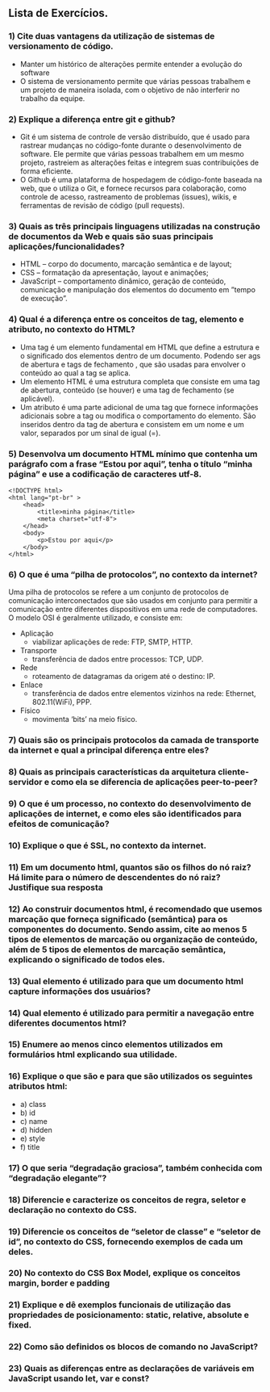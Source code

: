 ## Lista de Exercícios.

### 1) Cite duas vantagens da utilização de sistemas de versionamento de código.
- Manter um histórico de alterações permite entender a evolução do software
- O sistema de versionamento permite que várias pessoas trabalhem e um projeto de maneira isolada, com o objetivo de não interferir no trabalho da equipe.
### 2) Explique a diferença entre git e github?
- Git é um sistema de controle de versão distribuído, que é usado para rastrear mudanças no código-fonte durante o desenvolvimento de software. Ele permite que várias pessoas trabalhem em um mesmo projeto, rastreiem as alterações feitas e integrem suas contribuições de forma eficiente.
- O Github é uma plataforma de hospedagem de código-fonte baseada na web, que o utiliza o Git, e fornece recursos para colaboração, como controle de acesso, rastreamento de problemas (issues), wikis, e ferramentas de revisão de código (pull requests).
### 3) Quais as três principais linguagens utilizadas na construção de documentos da Web e quais são suas principais aplicações/funcionalidades?
- HTML – corpo do documento, marcação semântica e de layout;
- CSS – formatação da apresentação, layout e animações;
- JavaScript – comportamento dinâmico, geração de conteúdo, comunicação e manipulação dos elementos do documento em ”tempo de execução”.
### 4) Qual é a diferença entre os conceitos de tag, elemento e atributo, no contexto do HTML?
- Uma tag é um elemento fundamental em HTML que define a estrutura e o significado dos elementos dentro de um documento. Podendo ser ags de abertura <tag> e tags de fechamento </tag>, que são usadas para envolver o conteúdo ao qual a tag se aplica.
- Um elemento HTML é uma estrutura completa que consiste em uma tag de abertura, conteúdo (se houver) e uma tag de fechamento (se aplicável).
- Um atributo é uma parte adicional de uma tag que fornece informações adicionais sobre a tag ou modifica o comportamento do elemento. São inseridos dentro da tag de abertura e consistem em um nome e um valor, separados por um sinal de igual (=).
### 5) Desenvolva um documento HTML mínimo que contenha um parágrafo com a frase “Estou por aqui”, tenha o título “minha página” e use a codificação de caracteres utf-8.
```
<!DOCTYPE html>
<html lang="pt-br" > 
    <head>
        <title>minha página</title>
        <meta charset="utf-8">
    </head>
    <body>
        <p>Estou por aqui</p>
    </body>
</html>
```
### 6) O que é uma “pilha de protocolos”, no contexto da internet?
Uma pilha de protocolos se refere a um conjunto de protocolos de comunicação interconectados que são usados em conjunto para permitir a comunicação entre diferentes dispositivos em uma rede de computadores. O modelo OSI é geralmente utilizado, e consiste em:
- Aplicação
  - viabilizar aplicações de rede: FTP, SMTP, HTTP.
- Transporte
  - transferência de dados entre processos: TCP, UDP.
- Rede
  - roteamento de datagramas da origem até o destino: IP.
- Enlace
  - transferência de dados entre elementos vizinhos na rede: Ethernet, 802.11(WiFi), PPP.
- Físico
  - movimenta ‘bits’ na meio físico.
### 7) Quais são os principais protocolos da camada de transporte da internet e qual a principal diferença entre eles?
### 8) Quais as principais características da arquitetura cliente-servidor e como ela se diferencia de aplicações peer-to-peer?
### 9) O que é um processo, no contexto do desenvolvimento de aplicações de internet, e como eles são identificados para efeitos de comunicação?
### 10) Explique o que é SSL, no contexto da internet.
### 11) Em um documento html, quantos são os filhos do nó raiz? Há limite para o número de descendentes do nó raiz? Justifique sua resposta
### 12) Ao construir documentos html, é recomendado que usemos marcação que forneça significado (semântica) para os componentes do documento. Sendo assim, cite ao menos 5 tipos de elementos de marcação ou organização de conteúdo, além de 5 tipos de elementos de marcação semântica, explicando o significado de todos eles.
### 13) Qual elemento é utilizado para que um documento html capture informações dos usuários?
### 14) Qual elemento é utilizado para permitir a navegação entre diferentes documentos html?
### 15) Enumere ao menos cinco elementos utilizados em formulários html explicando sua utilidade.
### 16) Explique o que são e para que são utilizados os seguintes atributos html:
- a) class
- b) id
- c) name
- d) hidden
- e) style
- f) title
### 17) O que seria “degradação graciosa”, também conhecida com “degradação elegante”?
### 18) Diferencie e caracterize os conceitos de regra, seletor e declaração no contexto do CSS.
### 19) Diferencie os conceitos de “seletor de classe” e “seletor de id”, no contexto do CSS, fornecendo exemplos de cada um deles.
### 20) No contexto do CSS Box Model, explique os conceitos margin, border e padding
### 21) Explique e dê exemplos funcionais de utilização das propriedades de posicionamento: static, relative, absolute e fixed.
### 22) Como são definidos os blocos de comando no JavaScript?
### 23) Quais as diferenças entre as declarações de variáveis em JavaScript usando let, var e const?
